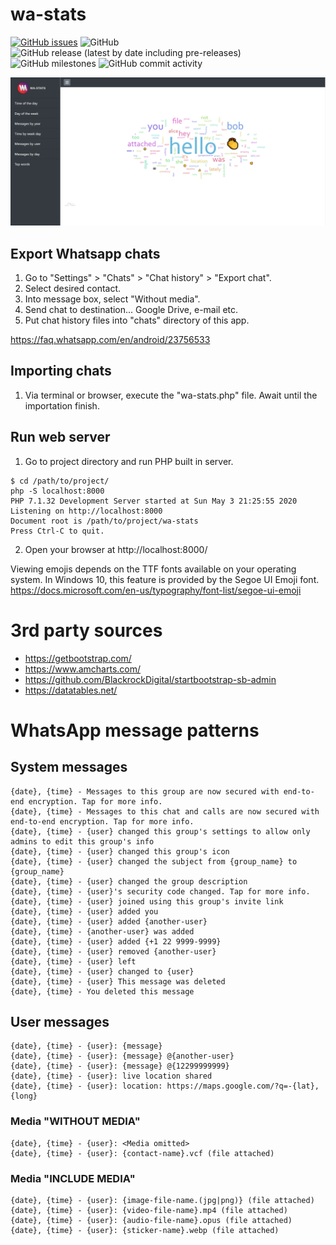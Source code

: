 # wa-stats

[![GitHub issues](https://img.shields.io/github/issues/ricardomaia/wa-stats)](https://github.com/ricardomaia/wa-stats/issues) ![GitHub](https://img.shields.io/github/license/ricardomaia/wa-stats) ![GitHub release (latest by date including pre-releases)](https://img.shields.io/github/v/release/ricardomaia/wa-stats?include_prereleases) ![GitHub milestones](https://img.shields.io/github/milestones/open/ricardomaia/wa-stats) ![GitHub commit activity](https://img.shields.io/github/commit-activity/w/ricardomaia/wa-stats)

![alt text](https://raw.githubusercontent.com/ricardomaia/wa-stats/develop/screenshot.png)

## Export Whatsapp chats

1. Go to "Settings" > "Chats" > "Chat history" > "Export chat".
2. Select desired contact.
3. Into message box, select "Without media".
4. Send chat to destination... Google Drive, e-mail etc.
5. Put chat history files into "chats" directory of this app.

https://faq.whatsapp.com/en/android/23756533

## Importing chats

1. Via terminal or browser, execute the "wa-stats.php" file. Await until the importation finish.

## Run web server

1. Go to project directory and run PHP built in server.

```
$ cd /path/to/project/
php -S localhost:8000
PHP 7.1.32 Development Server started at Sun May 3 21:25:55 2020
Listening on http://localhost:8000
Document root is /path/to/project/wa-stats
Press Ctrl-C to quit.
```

2. Open your browser at http://localhost:8000/

Viewing emojis depends on the TTF fonts available on your operating system. In Windows 10, this feature is provided by the Segoe UI Emoji font.
https://docs.microsoft.com/en-us/typography/font-list/segoe-ui-emoji

# 3rd party sources
- https://getbootstrap.com/
- https://www.amcharts.com/
- https://github.com/BlackrockDigital/startbootstrap-sb-admin
- https://datatables.net/

  
# WhatsApp message patterns

## System messages


    {date}, {time} - Messages to this group are now secured with end-to-end encryption. Tap for more info.
    {date}, {time} - Messages to this chat and calls are now secured with end-to-end encryption. Tap for more info.
    {date}, {time} - {user} changed this group's settings to allow only admins to edit this group's info
    {date}, {time} - {user} changed this group's icon
    {date}, {time} - {user} changed the subject from {group_name} to {group_name}
    {date}, {time} - {user} changed the group description
    {date}, {time} - {user}'s security code changed. Tap for more info.
    {date}, {time} - {user} joined using this group's invite link
    {date}, {time} - {user} added you
    {date}, {time} - {user} added {another-user}
    {date}, {time} - {another-user} was added
    {date}, {time} - {user} added {+1 22 9999-9999}
    {date}, {time} - {user} removed {another-user}
    {date}, {time} - {user} left
    {date}, {time} - {user} changed to {user}
    {date}, {time} - {user} This message was deleted
    {date}, {time} - You deleted this message

## User messages

    {date}, {time} - {user}: {message}
    {date}, {time} - {user}: {message} @{another-user}
    {date}, {time} - {user}: {message} @{12299999999}
    {date}, {time} - {user}: live location shared
    {date}, {time} - {user}: location: https://maps.google.com/?q=-{lat},{long}

 
### Media "WITHOUT MEDIA"


    {date}, {time} - {user}: <Media omitted>
    {date}, {time} - {user}: {contact-name}.vcf (file attached)

### Media "INCLUDE MEDIA"


    {date}, {time} - {user}: {image-file-name.(jpg|png)} (file attached)
    {date}, {time} - {user}: {video-file-name}.mp4 (file attached)
    {date}, {time} - {user}: {audio-file-name}.opus (file attached)
    {date}, {time} - {user}: {sticker-name}.webp (file attached) 

